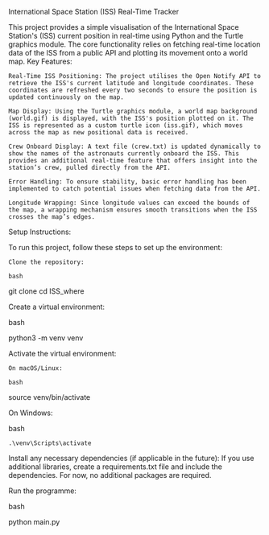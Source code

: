 International Space Station (ISS) Real-Time Tracker

This project provides a simple visualisation of the International Space Station's (ISS) current position in real-time using Python and the Turtle graphics module. The core functionality relies on fetching real-time location data of the ISS from a public API and plotting its movement onto a world map.
Key Features:

    Real-Time ISS Positioning: The project utilises the Open Notify API to retrieve the ISS's current latitude and longitude coordinates. These coordinates are refreshed every two seconds to ensure the position is updated continuously on the map.

    Map Display: Using the Turtle graphics module, a world map background (world.gif) is displayed, with the ISS's position plotted on it. The ISS is represented as a custom turtle icon (iss.gif), which moves across the map as new positional data is received.

    Crew Onboard Display: A text file (crew.txt) is updated dynamically to show the names of the astronauts currently onboard the ISS. This provides an additional real-time feature that offers insight into the station’s crew, pulled directly from the API.

    Error Handling: To ensure stability, basic error handling has been implemented to catch potential issues when fetching data from the API.

    Longitude Wrapping: Since longitude values can exceed the bounds of the map, a wrapping mechanism ensures smooth transitions when the ISS crosses the map’s edges.

Setup Instructions:

To run this project, follow these steps to set up the environment:

    Clone the repository:

    bash

git clone <repository-url>
cd ISS_where

Create a virtual environment:

bash

python3 -m venv venv

Activate the virtual environment:

    On macOS/Linux:

    bash

source venv/bin/activate

On Windows:

bash

    .\venv\Scripts\activate

Install any necessary dependencies (if applicable in the future): If you use additional libraries, create a requirements.txt file and include the dependencies. For now, no additional packages are required.

Run the programme:

bash

python main.py
